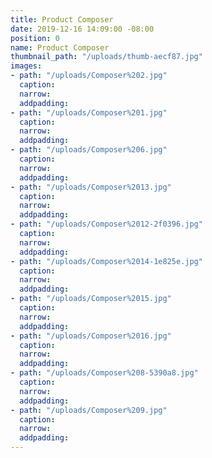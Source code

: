 ```yaml
---
title: Product Composer
date: 2019-12-16 14:09:00 -08:00
position: 0
name: Product Composer
thumbnail_path: "/uploads/thumb-aecf87.jpg"
images:
- path: "/uploads/Composer%202.jpg"
  caption: 
  narrow: 
  addpadding: 
- path: "/uploads/Composer%201.jpg"
  caption: 
  narrow: 
  addpadding: 
- path: "/uploads/Composer%206.jpg"
  caption: 
  narrow: 
  addpadding: 
- path: "/uploads/Composer%2013.jpg"
  caption: 
  narrow: 
  addpadding: 
- path: "/uploads/Composer%2012-2f0396.jpg"
  caption: 
  narrow: 
  addpadding: 
- path: "/uploads/Composer%2014-1e825e.jpg"
  caption: 
  narrow: 
  addpadding: 
- path: "/uploads/Composer%2015.jpg"
  caption: 
  narrow: 
  addpadding: 
- path: "/uploads/Composer%2016.jpg"
  caption: 
  narrow: 
  addpadding: 
- path: "/uploads/Composer%208-5390a8.jpg"
  caption: 
  narrow: 
  addpadding: 
- path: "/uploads/Composer%209.jpg"
  caption: 
  narrow: 
  addpadding: 
---
```


